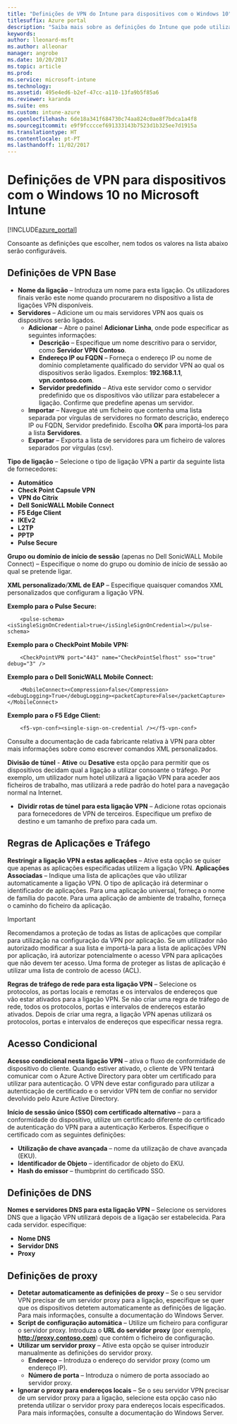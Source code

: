 ```yaml
---
title: "Definições de VPN do Intune para dispositivos com o Windows 10"
titlesuffix: Azure portal
description: "Saiba mais sobre as definições do Intune que pode utilizar para configurar ligações VPN em dispositivos Windows 10.\""
keywords: 
author: lleonard-msft
ms.author: alleonar
manager: angrobe
ms.date: 10/20/2017
ms.topic: article
ms.prod: 
ms.service: microsoft-intune
ms.technology: 
ms.assetid: 495e4ed6-b2ef-47cc-a110-13fa9b5f85a6
ms.reviewer: karanda
ms.suite: ems
ms.custom: intune-azure
ms.openlocfilehash: 6de18a341f684730c74aa824c0ae8f7bdca1a4f8
ms.sourcegitcommit: e9f9fccccef691333143b7523d1b325ee7d1915a
ms.translationtype: HT
ms.contentlocale: pt-PT
ms.lasthandoff: 11/02/2017
---
```

# <a name="vpn-settings-for-windows-10-devices-in-microsoft-intune"></a>Definições de VPN para dispositivos com o Windows 10 no Microsoft Intune

[!INCLUDE[azure_portal](./includes/azure_portal.md)]

Consoante as definições que escolher, nem todos os valores na lista abaixo serão configuráveis.


## <a name="base-vpn-settings"></a>Definições de VPN Base


- **Nome da ligação** – Introduza um nome para esta ligação. Os utilizadores finais verão este nome quando procurarem no dispositivo a lista de ligações VPN disponíveis.
- **Servidores** – Adicione um ou mais servidores VPN aos quais os dispositivos serão ligados.
    - **Adicionar** – Abre o painel **Adicionar Linha**, onde pode especificar as seguintes informações:
        - **Descrição** – Especifique um nome descritivo para o servidor, como **Servidor VPN Contoso**.
        - **Endereço IP ou FQDN** – Forneça o endereço IP ou nome de domínio completamente qualificado do servidor VPN ao qual os dispositivos serão ligados. Exemplos: **192.168.1.1**, **vpn.contoso.com**.
        - **Servidor predefinido** – Ativa este servidor como o servidor predefinido que os dispositivos vão utilizar para estabelecer a ligação. Confirme que predefine apenas um servidor.
    - **Importar** – Navegue até um ficheiro que contenha uma lista separada por vírgulas de servidores no formato descrição, endereço IP ou FQDN, Servidor predefinido. Escolha **OK** para importá-los para a lista **Servidores**.
    - **Exportar** – Exporta a lista de servidores para um ficheiro de valores separados por vírgulas (csv).

**Tipo de ligação** – Selecione o tipo de ligação VPN a partir da seguinte lista de fornecedores:
- **Automático**
- **Check Point Capsule VPN**
- **VPN do Citrix**
- **Dell SonicWALL Mobile Connect**
- **F5 Edge Client**
- **IKEv2**
- **L2TP**
- **PPTP**
- **Pulse Secure**


**Grupo ou domínio de início de sessão** (apenas no Dell SonicWALL Mobile Connect) – Especifique o nome do grupo ou domínio de início de sessão ao qual se pretende ligar.

**XML personalizado**/**XML de EAP** – Especifique quaisquer comandos XML personalizados que configuram a ligação VPN.

**Exemplo para o Pulse Secure:**

```
    <pulse-schema><isSingleSignOnCredential>true</isSingleSignOnCredential></pulse-schema>
```

**Exemplo para o CheckPoint Mobile VPN:**

```
    <CheckPointVPN port="443" name="CheckPointSelfhost" sso="true" debug="3" />
```

**Exemplo para o Dell SonicWALL Mobile Connect:**

```
    <MobileConnect><Compression>false</Compression><debugLogging>True</debugLogging><packetCapture>False</packetCapture></MobileConnect>
```

**Exemplo para o F5 Edge Client:**

```
    <f5-vpn-conf><single-sign-on-credential /></f5-vpn-conf>
```

Consulte a documentação de cada fabricante relativa à VPN para obter mais informações sobre como escrever comandos XML personalizados.

**Divisão de túnel** - **Ative** ou **Desative** esta opção para permitir que os dispositivos decidam qual a ligação a utilizar consoante o tráfego. Por exemplo, um utilizador num hotel utilizará a ligação VPN para aceder aos ficheiros de trabalho, mas utilizará a rede padrão do hotel para a navegação normal na Internet.
- **Dividir rotas de túnel para esta ligação VPN** – Adicione rotas opcionais para fornecedores de VPN de terceiros. Especifique um prefixo de destino e um tamanho de prefixo para cada um.

## <a name="apps-and-traffic-rules"></a>Regras de Aplicações e Tráfego

**Restringir a ligação VPN a estas aplicações** – Ative esta opção se quiser que apenas as aplicações especificadas utilizem a ligação VPN.
**Aplicações Associadas** – Indique uma lista de aplicações que vão utilizar automaticamente a ligação VPN. O tipo de aplicação irá determinar o identificador de aplicações. Para uma aplicação universal, forneça o nome de família do pacote. Para uma aplicação de ambiente de trabalho, forneça o caminho do ficheiro da aplicação.

>[!IMPORTANT]
>Recomendamos a proteção de todas as listas de aplicações que compilar para utilização na configuração da VPN por aplicação. Se um utilizador não autorizado modificar a sua lista e importá-la para a lista de aplicações VPN por aplicação, irá autorizar potencialmente o acesso VPN para aplicações que não devem ter acesso. Uma forma de proteger as listas de aplicação é utilizar uma lista de controlo de acesso (ACL).

**Regras de tráfego de rede para esta ligação VPN** – Selecione os protocolos, as portas locais e remotas e os intervalos de endereços que vão estar ativados para a ligação VPN. Se não criar uma regra de tráfego de rede, todos os protocolos, portas e intervalos de endereços estarão ativados. Depois de criar uma regra, a ligação VPN apenas utilizará os protocolos, portas e intervalos de endereços que especificar nessa regra.


## <a name="conditional-access"></a>Acesso Condicional

**Acesso condicional nesta ligação VPN** – ativa o fluxo de conformidade de dispositivo do cliente. Quando estiver ativado, o cliente de VPN tentará comunicar com o Azure Active Directory para obter um certificado para utilizar para autenticação. O VPN deve estar configurado para utilizar a autenticação de certificado e o servidor VPN tem de confiar no servidor devolvido pelo Azure Active Directory.

**Início de sessão único (SSO) com certificado alternativo** – para a conformidade do dispositivo, utilize um certificado diferente do certificado de autenticação do VPN para a autenticação Kerberos. Especifique o certificado com as seguintes definições: 

- **Utilização de chave avançada** – nome da utilização de chave avançada (EKU).
- **Identificador de Objeto** – identificador de objeto do EKU.
- **Hash do emissor** – thumbprint do certificado SSO.

## <a name="dns-settings"></a>Definições de DNS

**Nomes e servidores DNS para esta ligação VPN** – Selecione os servidores DNS que a ligação VPN utilizará depois de a ligação ser estabelecida.
Para cada servidor. especifique:
- **Nome DNS**
- **Servidor DNS**
- **Proxy**

## <a name="proxy-settings"></a>Definições de proxy

- **Detetar automaticamente as definições de proxy** – Se o seu servidor VPN precisar de um servidor proxy para a ligação, especifique se quer que os dispositivos detetem automaticamente as definições de ligação. Para mais informações, consulte a documentação do Windows Server.
- **Script de configuração automática** – Utilize um ficheiro para configurar o servidor proxy. Introduza o **URL do servidor proxy** (por exemplo, **http://proxy.contoso.com**) que contém o ficheiro de configuração.
- **Utilizar um servidor proxy** – Ative esta opção se quiser introduzir manualmente as definições do servidor proxy.
    - **Endereço** – Introduza o endereço do servidor proxy (como um endereço IP).
    - **Número de porta** – Introduza o número de porta associado ao servidor proxy.
- **Ignorar o proxy para endereços locais** – Se o seu servidor VPN precisar de um servidor proxy para a ligação, selecione esta opção caso não pretenda utilizar o servidor proxy para endereços locais especificados. Para mais informações, consulte a documentação do Windows Server.
